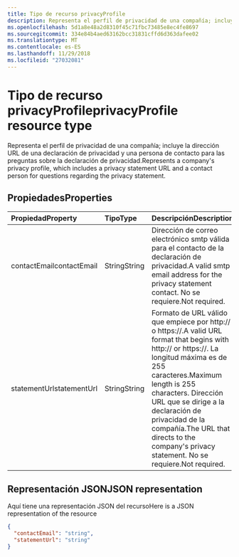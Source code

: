```yaml
---
title: Tipo de recurso privacyProfile
description: Representa el perfil de privacidad de una compañía; incluye la dirección URL de una declaración de privacidad y una persona de contacto para las preguntas sobre la declaración de privacidad.
ms.openlocfilehash: 5d1a8e48a2d8310f45c71fbc73485e8ec4fe8697
ms.sourcegitcommit: 334e84b4aed63162bcc31831cffd6d363dafee02
ms.translationtype: MT
ms.contentlocale: es-ES
ms.lasthandoff: 11/29/2018
ms.locfileid: "27032081"
---
```

# <a name="privacyprofile-resource-type"></a><span data-ttu-id="1106b-103">Tipo de recurso privacyProfile</span><span class="sxs-lookup"><span data-stu-id="1106b-103">privacyProfile resource type</span></span>

<span data-ttu-id="1106b-104">Representa el perfil de privacidad de una compañía; incluye la dirección URL de una declaración de privacidad y una persona de contacto para las preguntas sobre la declaración de privacidad.</span><span class="sxs-lookup"><span data-stu-id="1106b-104">Represents a company's privacy profile, which includes a privacy statement URL and a contact person for questions regarding the privacy statement.</span></span>

## <a name="properties"></a><span data-ttu-id="1106b-105">Propiedades</span><span class="sxs-lookup"><span data-stu-id="1106b-105">Properties</span></span>
| <span data-ttu-id="1106b-106">Propiedad</span><span class="sxs-lookup"><span data-stu-id="1106b-106">Property</span></span>   | <span data-ttu-id="1106b-107">Tipo</span><span class="sxs-lookup"><span data-stu-id="1106b-107">Type</span></span>|<span data-ttu-id="1106b-108">Descripción</span><span class="sxs-lookup"><span data-stu-id="1106b-108">Description</span></span>|
|:---------------|:--------|:----------|
|<span data-ttu-id="1106b-109">contactEmail</span><span class="sxs-lookup"><span data-stu-id="1106b-109">contactEmail</span></span>|<span data-ttu-id="1106b-110">String</span><span class="sxs-lookup"><span data-stu-id="1106b-110">String</span></span>| <span data-ttu-id="1106b-111">Dirección de correo electrónico smtp válida para el contacto de la declaración de privacidad.</span><span class="sxs-lookup"><span data-stu-id="1106b-111">A valid smtp email address for the privacy statement contact.</span></span> <span data-ttu-id="1106b-112">No se requiere.</span><span class="sxs-lookup"><span data-stu-id="1106b-112">Not required.</span></span>|
|<span data-ttu-id="1106b-113">statementUrl</span><span class="sxs-lookup"><span data-stu-id="1106b-113">statementUrl</span></span>|<span data-ttu-id="1106b-114">String</span><span class="sxs-lookup"><span data-stu-id="1106b-114">String</span></span>| <span data-ttu-id="1106b-115">Formato de URL válido que empiece por http:// o https://.</span><span class="sxs-lookup"><span data-stu-id="1106b-115">A valid URL format that begins with http:// or https://.</span></span> <span data-ttu-id="1106b-116">La longitud máxima es de 255 caracteres.</span><span class="sxs-lookup"><span data-stu-id="1106b-116">Maximum length is 255 characters.</span></span> <span data-ttu-id="1106b-117">Dirección URL que se dirige a la declaración de privacidad de la compañía.</span><span class="sxs-lookup"><span data-stu-id="1106b-117">The URL that directs to the company's privacy statement.</span></span> <span data-ttu-id="1106b-118">No se requiere.</span><span class="sxs-lookup"><span data-stu-id="1106b-118">Not required.</span></span>|

## <a name="json-representation"></a><span data-ttu-id="1106b-119">Representación JSON</span><span class="sxs-lookup"><span data-stu-id="1106b-119">JSON representation</span></span>

<span data-ttu-id="1106b-120">Aquí tiene una representación JSON del recurso</span><span class="sxs-lookup"><span data-stu-id="1106b-120">Here is a JSON representation of the resource</span></span>

<!-- {
  "blockType": "resource",
  "optionalProperties": [

  ],
  "@odata.type": "microsoft.graph.privacyProfile"
}-->

```json
{
  "contactEmail": "string",
  "statementUrl": "string"
}
```